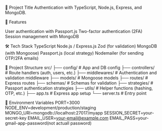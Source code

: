 📖 Project Title
  Authentication with TypeScript, Node.js, Express, and MongoDB.

🚀 Features

  User authentication with Passport.js
  Two-factor authentication (2FA)
  Session management with MongoDB

🛠️ Tech Stack
  TypeScript
  Node.js / Express.js
  Zod (for validation)
  MongoDB (with Mongoose)
  Passport.js (local strategy)
  Nodemailer (for sending OTP/2FA emails)
  
📂 Project Structure
  src/
   ├── config/         # App and DB config
   ├── controllers/    # Route handlers (auth, users, etc.)
   ├── middlewares/    # Authentication and validation middleware
   ├── models/         # Mongoose models
   ├── routes/         # Express routes
   ├── schemas/        # Schemas for validation
   ├── strategies/     # Passport authentication strategies
   ├── utils/          # Helper functions (hashing, OTP, etc.)
   ├── app.ts          # Express app setup
   └── server.ts       # Entry point

🔧 Environment Variables
    PORT=3000
    NODE_ENV=development/production/staging
    MONGO_URI=mongodb://localhost:27017/myapp
    SESSION_SECRET=your-secret-key
    EMAIL_USER=your-email@example.com
    EMAIL_PASS=your-gmail-app-password(not actuall password)
